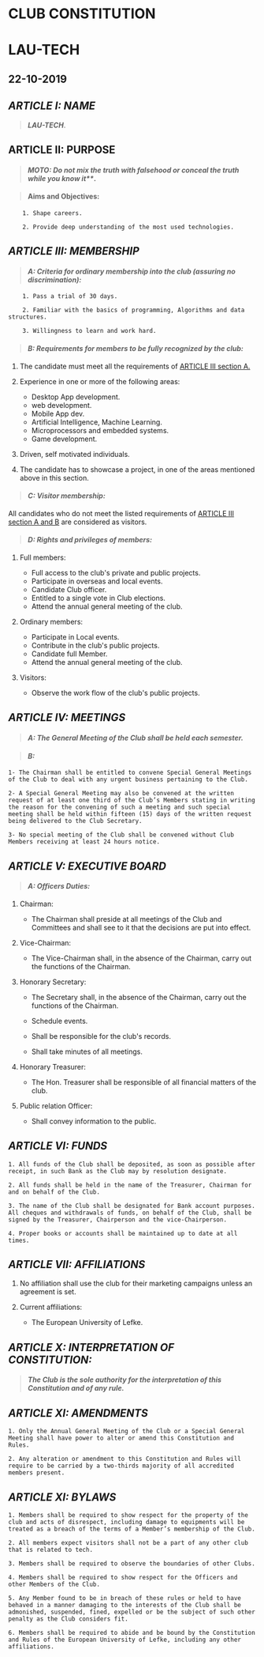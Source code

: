 # CLUB CONSTITUTION

# LAU-TECH

## 22-10-2019

## ***ARTICLE I: NAME***

> ***_LAU-TECH_***.

## **ARTICLE II: PURPOSE**

> #### _MOTO: Do not mix the truth with falsehood or conceal the truth while you know it**_.

> #### Aims and Objectives:

```
    1. Shape careers.

    2. Provide deep understanding of the most used technologies.  	
```

## ***ARTICLE III: MEMBERSHIP***

> #### _A:  Criteria for ordinary membership into the club (assuring no discrimination):_
	
```
    1. Pass a trial of 30 days.

    2. Familiar with the basics of programming, Algorithms and data structures.

    3. Willingness to learn and work hard. 
```
    
> #### _B:  Requirements for members to be fully recognized by the club:_

1. The candidate must meet all the requirements of [ARTICLE III section A.](#article-iii-membership)
 
2. Experience in one or more of the following areas:
   * Desktop App development.
   * web development.
   * Mobile App dev.
   * Artificial Intelligence, Machine Learning.
   * Microprocessors and embedded systems.
   * Game development.

3. Driven, self motivated individuals. 

4. The candidate has to showcase a project, in one of the areas mentioned above in this section.

> #### _C: Visitor membership:_

   All candidates who do not meet the listed requirements of [ARTICLE III section A and B](#article-iii-membership) are considered as visitors.

> #### _D:  Rights and privileges of members:_

1. Full members:
    
   * Full access to the club's private and public projects.
   * Participate in overseas and local events.
   * Candidate Club officer.
   * Entitled to a single vote in Club elections.
   * Attend the annual general meeting of the club.

2. Ordinary members:

   * Participate in Local events.
   * Contribute in the club's public projects.
   * Candidate full Member.   
   * Attend the annual general meeting of the club. 

3. Visitors:

   * Observe the work flow of the club's public projects.

## ***ARTICLE IV: MEETINGS***

> #### _A:  The General Meeting of the Club shall be held each semester._

> #### _B:_ 

    1- The Chairman shall be entitled to convene Special General Meetings of the Club to deal with any urgent business pertaining to the Club. 

    2- A Special General Meeting may also be convened at the written request of at least one third of the Club’s Members stating in writing the reason for the convening of such a meeting and such special meeting shall be held within fifteen (15) days of the written request 	being delivered to the Club Secretary. 

    3- No special meeting of the Club shall be convened without Club Members receiving at least 24 hours notice.


## ***ARTICLE V: EXECUTIVE BOARD***

> #### _A:  Officers Duties:_

1. Chairman:

   * The Chairman shall preside at all meetings of the Club and Committees and shall see to it that the decisions are put into effect.
    
2. Vice-Chairman:
    
   * The Vice-Chairman shall, in the absence of the Chairman, carry out the functions of the Chairman.
    
3. Honorary Secretary:
   
   * The Secretary shall, in the absence of the Chairman, carry out the functions of the Chairman.  
    
   * Schedule events.
    
   * Shall be responsible for the club's records.
    
   * Shall take minutes of all meetings.
    
4. Honorary Treasurer:
    
   * The Hon. Treasurer shall be responsible of all financial matters of the club.
    
5. Public relation Officer:
    
   * Shall convey information to the public.


## ***ARTICLE VI: FUNDS***

    1. All funds of the Club shall be deposited, as soon as possible after receipt, in such Bank as the Club may by resolution designate. 
    
    2. All funds shall be held in the name of the Treasurer, Chairman for and on behalf of the Club. 
   
    3. The name of the Club shall be designated for Bank account purposes. All cheques and withdrawals of funds, on behalf of the Club, shall be signed by the Treasurer, Chairperson and the vice-Chairperson. 
    
    4. Proper books or accounts shall be maintained up to date at all times.


## ***ARTICLE VII: AFFILIATIONS***

1. No affiliation shall use the club for their marketing campaigns unless an agreement is set.

2. Current affiliations:
    
    * The European University of Lefke.


## ***ARTICLE X: INTERPRETATION OF CONSTITUTION:***

> #### **_The Club is the sole authority for the interpretation of this Constitution and of any rule._**

## ***ARTICLE XI: AMENDMENTS***

    1. Only the Annual General Meeting of the Club or a Special General Meeting shall have power to alter or amend this Constitution and Rules. 

    2. Any alteration or amendment to this Constitution and Rules will require to be carried by a two-thirds majority of all accredited members present.


## ***ARTICLE XI: BYLAWS***

	1. Members shall be required to show respect for the property of the club and acts of disrespect, including damage to equipments will be treated as a breach of the terms of a Member’s membership of the Club.
	
	2. All members expect visitors shall not be a part of any other club that is related to tech.
	
	3. Members shall be required to observe the boundaries of other Clubs.
	
	4. Members shall be required to show respect for the Officers and other Members of the Club.
	
	5. Any Member found to be in breach of these rules or held to have behaved in a manner damaging to the interests of the Club shall be admonished, suspended, fined, expelled or be the subject of such other penalty as the Club considers fit.
	
	6. Members shall be required to abide and be bound by the Constitution and Rules of the European University of Lefke, including any other affiliations.  
